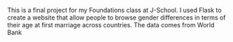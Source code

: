This is a final project for my Foundations class at J-School. 
I used Flask to create a website that allow people to browse gender differences in terms of their age at first marriage across countries.
The data comes from World Bank
